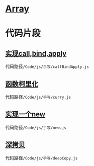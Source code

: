 # [Array](前端/js/Array/index.md)




# 代码片段
## [实现call,bind,apply](前端/js/代码片段/callBindApply.md)
   代码路径`/Code/js/手写/callBindApply.js`

## [函数柯里化](前端/js/代码片段/curry.md)
   代码路径`/Code/js/手写/curry.js`

## [实现一个new](前端/js/代码片段/new.md)
   代码路径`/Code/js/手写/new.js`

## [深拷贝](前端/js/代码片段/deepCopy.md)
   代码路径`/Code/js/手写/deepCopy.js`